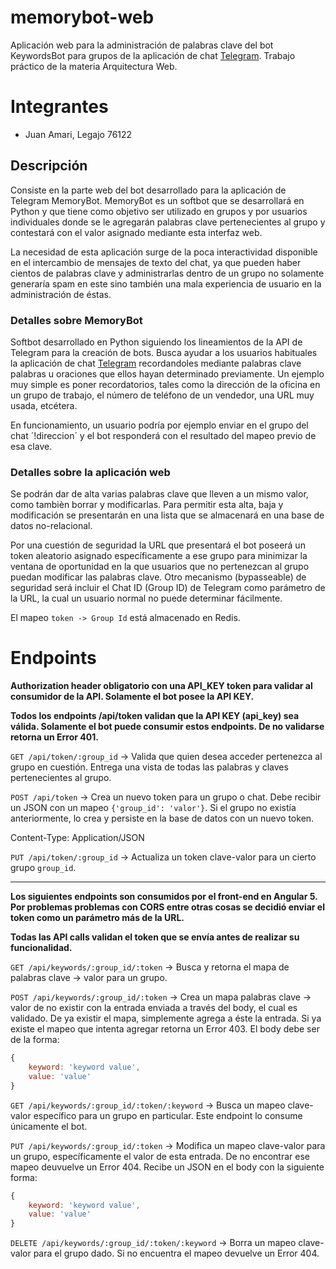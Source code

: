 # memorybot-web
Aplicación web para la administración de palabras clave del bot KeywordsBot para grupos de la aplicación de chat [Telegram](http://telegram.org). Trabajo práctico de la materia Arquitectura Web.

# Integrantes
- Juan Amari, Legajo 76122

## Descripción
Consiste en la parte web del bot desarrollado para la aplicación de Telegram MemoryBot. MemoryBot es un softbot que se desarrollará en Python y que tiene como objetivo ser utilizado en grupos y por usuarios individuales donde se le agregarán palabras clave pertenecientes al grupo y contestará con el valor asignado mediante esta interfaz web.

La necesidad de esta aplicación surge de la poca interactividad disponible en el intercambio de mensajes de texto del chat, ya que pueden haber cientos de palabras clave y administrarlas dentro de un grupo no solamente generaría spam en este sino también una mala experiencia de usuario en la administración de éstas.

### Detalles sobre MemoryBot
Softbot desarrollado en Python siguiendo los lineamientos de la API de Telegram para la creación de bots. Busca ayudar a los usuarios habituales la aplicación de chat [Telegram](http://telegram.org) recordandoles mediante palabras clave palabras u oraciones que ellos hayan determinado previamente. Un ejemplo muy simple es poner recordatorios, tales como la dirección de la oficina en un grupo de trabajo, el número de teléfono de un vendedor, una URL muy usada, etcétera.

En funcionamiento, un usuario podría por ejemplo enviar en el grupo del chat ´!direccion´ y el bot responderá con el resultado del mapeo previo de esa clave.

### Detalles sobre la aplicación web
Se podrán dar de alta varias palabras clave que lleven a un mismo valor, como tambièn borrar y modificarlas. Para permitir esta alta, baja y modificación se presentarán en una lista que se almacenará en una base de datos no-relacional.

Por una cuestión de seguridad la URL que presentará el bot poseerá un token aleatorio asignado específicamente a ese grupo para minimizar la ventana de oportunidad en la que usuarios que no pertenezcan al grupo puedan modificar las palabras clave. Otro mecanismo (bypasseable) de seguridad será incluir el Chat ID (Group ID) de Telegram como parámetro de la URL, la cual un usuario normal no puede determinar fácilmente.

El mapeo `token -> Group Id` está almacenado en Redis.

# Endpoints

**Authorization header obligatorio con una API_KEY token para validar al consumidor de la API. Solamente el bot posee la API KEY.**

**Todos los endpoints /api/token validan que la API KEY (api_key) sea válida. Solamente el bot puede consumir estos endpoints. De no validarse retorna un Error 401.**

`GET /api/token/:group_id` ->  Valida que quien desea acceder pertenezca al grupo en cuestión. Entrega una vista de todas las palabras y claves 
pertenecientes al grupo.


`POST /api/token` -> Crea un nuevo token para un grupo o chat. Debe recibir un JSON con un mapeo `{'group_id': 'valor'}`. Si el grupo no existía anteriormente, lo crea y persiste en la base de datos con un nuevo token.

Content-Type: Application/JSON


`PUT /api/token/:group_id` -> Actualiza un token clave-valor para un cierto grupo `group_id`.


------

**Los siguientes endpoints son consumidos por el front-end en Angular 5. Por problemas problemas con CORS entre otras cosas se decidió enviar el token como un parámetro más de la URL.**

**Todas las API calls validan el token que se envía antes de realizar su funcionalidad.**

`GET /api/keywords/:group_id/:token` -> Busca y retorna el mapa de palabras clave -> valor para un grupo.

`POST /api/keywords/:group_id/:token` -> Crea un mapa palabras clave -> valor de no existir con la entrada enviada a través del body, el cual es validado. De ya existir el mapa, simplemente agrega a éste la entrada. Si ya existe el mapeo que intenta agregar retorna un Error 403. El body debe ser de la forma:

```javascript
{
    keyword: 'keyword value',
    value: 'value'
}
```

`GET /api/keywords/:group_id/:token/:keyword` -> Busca un mapeo clave-valor específico para un grupo en particular. Este endpoint lo consume únicamente el bot.

`PUT /api/keywords/:group_id/:token` -> Modifica un mapeo clave-valor para un grupo, específicamente el valor de esta entrada. De no encontrar ese mapeo deuvuelve un Error 404. Recibe un JSON en el body con la siguiente forma:

```javascript
{
    keyword: 'keyword value',
    value: 'value'
}
```

`DELETE /api/keywords/:group_id/:token/:keyword` -> Borra un mapeo clave-valor para el grupo dado. Si no encuentra el mapeo devuelve un Error 404.